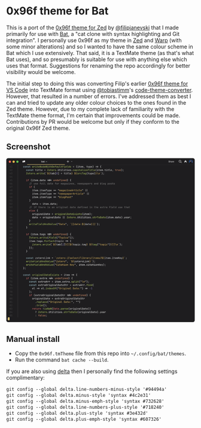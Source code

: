 # 0x96f theme for Bat

This is a port of the [0x96f theme for Zed](https://github.com/filipjanevski/zed-theme)
by [@filipjanevski](https://github.com/filipjanevski) that I made primarily for
use with [Bat](https://github.com/sharkdp/bat), a "cat clone with syntax
highlighting and Git integration". I personally use 0x96f as my theme in
[Zed](https://zed.dev/) and [Warp](https://www.warp.dev/) (with some minor
alterations) and so I wanted to have the same colour scheme in Bat which I use
extensively. That said, it is a TextMate theme (as that's what Bat uses), and so
presumably is suitable for use with anything else which uses that format.
Suggestions for renaming the repo accordingly for better visibility would be
welcome.

The initial step to doing this was converting Filip's earlier
[0x96f theme for VS Code](https://github.com/filipjanevski/0x96f-vscode-theme)
into TextMate format using [@tobiastimm](https://github.com/tobiastimm)'s
[code-theme-converter](https://github.com/tobiastimm/code-theme-converter).
However, that resulted in a number of errors. I've addressed them as best I can
and tried to update any older colour choices to the ones found in the Zed theme.
However, due to my complete lack of familiarity with the TextMate theme format,
I'm certain that improvements could be made. Contributions by PR would be welcome
but only if they conform to the original 0x96f Zed theme.

## Screenshot

![Screenshot](screenshot.png)

## Manual install

- Copy the `0x96f.tmTheme` file from this repo into `~/.config/bat/themes`.
- Run the command `bat cache --build`.

If you are also using [delta](https://github.com/dandavison/delta) then I
personally find the following settings complimentary:

```shell
git config --global delta.line-numbers-minus-style '#94494a'
git config --global delta.minus-style 'syntax #4c2e31'
git config --global delta.minus-emph-style 'syntax #732628'
git config --global delta.line-numbers-plus-style '#718240'
git config --global delta.plus-style 'syntax #3e432d'
git config --global delta.plus-emph-style 'syntax #607326'
```
